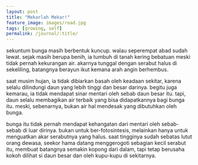```yaml
---
layout: post
title: "Mekarlah Mekar!"
feature_image: images/road.jpg
tags: [growing, self]
permalink: /journal/:title/
---
```


sekuntum bunga masih berbentuk kuncup. walau seperempat abad sudah lewat. sejak
masih berupa benih, ia tumbuh di tanah kering bebatuan meski tidak pernah
kekurangan air. akarnya tunggal dengan serabut halus di sekeliling, batangnya
berayun ikut kemana arah angin berhembus.

saat musim hujan, ia tidak dibiarkan basah oleh keadaan sekitar, karena selalu
dilindungi daun yang lebih tinggi dan besar darinya. begitu juga kemarau, ia
tidak mendapat sinar mentari oleh sebab daun besar itu. tapi, daun selalu
membagikan air terbaik yang bisa didapatkannya bagi bunga itu. meski,
sebenarnya, bukan air hal mendesak yang dibutuhkan oleh bunga.

bunga itu tidak pernah mendapat kehangatan dari mentari oleh sebab-sebab di
luar dirinya. bukan untuk ber-fotosintesis, melainkan hanya untuk menguatkan
akar serabutnya yang halus. saat tingginya sudah sebatas lutut orang dewasa,
seekor hama datang menggerogoti sebagian kecil serabut itu, membuat batangnya
semakin kopong dari dalam, tapi tetap berusaha kokoh dilihat si daun besar dan
oleh kupu-kupu di sekitarnya.


